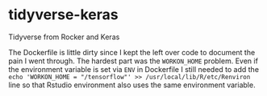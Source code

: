 # tidyverse-keras
Tidyverse from Rocker and Keras

The Dockerfile is little dirty since I kept the left over code to document the pain I went through. The hardest part was the `WORKON_HOME` problem. Even if the environment variable is set via `ENV` in Dockerfile I still needed to add the `echo 'WORKON_HOME = "/tensorflow"' >> /usr/local/lib/R/etc/Renviron ` line so that Rstudio environment also uses the same environment variable.

